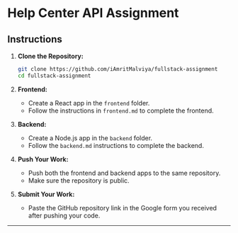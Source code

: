 # Help Center API Assignment

## Instructions

1. **Clone the Repository:**

   ```bash
   git clone https://github.com/iAmritMalviya/fullstack-assignment
   cd fullstack-assignment
   ```

2. **Frontend:**

   - Create a React app in the `frontend` folder.
   - Follow the instructions in `frontend.md` to complete the frontend.

3. **Backend:**

   - Create a Node.js app in the `backend` folder.
   - Follow the `backend.md` instructions to complete the backend.

4. **Push Your Work:**

   - Push both the frontend and backend apps to the same repository.
   - Make sure the repository is public.

5. **Submit Your Work:**
   - Paste the GitHub repository link in the Google form you received after pushing your code.

---
